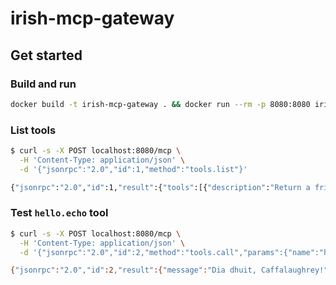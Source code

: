 
# irish-mcp-gateway
## Get started
### Build and run
```bash
docker build -t irish-mcp-gateway . && docker run --rm -p 8080:8080 irish-mcp-gateway
```

### List tools
```bash
$ curl -s -X POST localhost:8080/mcp \
  -H 'Content-Type: application/json' \
  -d '{"jsonrpc":"2.0","id":1,"method":"tools.list"}'

{"jsonrpc":"2.0","id":1,"result":{"tools":[{"description":"Return a friendly greeting","inputSchema":{"properties":{"name":{"type":"string"}},"required":[],"type":"object"},"name":"hello.echo"}]}}
```

### Test `hello.echo` tool
```bash
$ curl -s -X POST localhost:8080/mcp \
  -H 'Content-Type: application/json' \
  -d '{"jsonrpc":"2.0","id":2,"method":"tools.call","params":{"name":"hello.echo","arguments":{"name":"Caffalaughrey"}}}'

{"jsonrpc":"2.0","id":2,"result":{"message":"Dia dhuit, Caffalaughrey!"}}
```